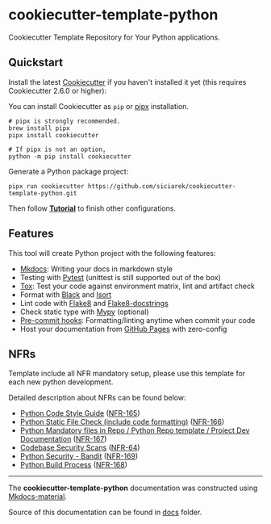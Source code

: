 # cookiecutter-template-python
Cookiecutter Template Repository for Your Python applications.

## Quickstart

Install the latest [Cookiecutter](https://cookiecutter.readthedocs.io/en/stable/) if you haven't installed it yet (this requires Cookiecutter 2.6.0 or higher):

You can install Cookiecutter as `pip` or [pipx](https://pipx.pypa.io/stable/) installation.

```shell
# pipx is strongly recommended.
brew install pipx
pipx install cookiecutter
```

```shell
# If pipx is not an option,
python -m pip install cookiecutter
```

Generate a Python package project:

```shell
pipx run cookiecutter https://github.com/siciarek/cookiecutter-template-python.git
```

Then follow **[Tutorial](docs/getting-started.md)** to finish other configurations.

## Features

This tool will create Python project with the following features:

* [Mkdocs](https://www.mkdocs.org): Writing your docs in markdown style
* Testing with [Pytest](https://pytest.org) (unittest is still supported out of the box)
* [Tox](https://tox.readthedocs.io): Test your code against environment matrix, lint and artifact check
* Format with [Black](https://github.com/psf/black) and [Isort](https://github.com/PyCQA/isort)
* Lint code with [Flake8](https://flake8.pycqa.org) and [Flake8-docstrings](https://pypi.org/project/flake8-docstrings/)
* Check static type with [Mypy](http://mypy-lang.org/) (optional)
* [Pre-commit hooks](https://pre-commit.com/): Formatting/linting anytime when commit your code
* Host your documentation from [GitHub Pages](https://pages.github.com) with zero-config

## NFRs

Template include all NFR mandatory setup, please use this template for each new python development. 

Detailed description about NFRs can be found below:

* [Python Code Style Guide](https://silent8.atlassian.net/wiki/spaces/AB/pages/916193373/Python+Code+Style+Guides+NFR-165) ([NFR-165](https://silent8.atlassian.net/browse/NFR-165))
* [Python Static File Check (include code formatting)](https://silent8.atlassian.net/wiki/spaces/AB/pages/915800322/Python+Static+File+Check+include+code+formatting+NFR-166) ([NFR-166](https://silent8.atlassian.net/browse/NFR-166))
* [Python Mandatory files in Repo / Python Repo template / Project Dev Documentation](https://silent8.atlassian.net/wiki/spaces/AB/pages/915603739/Python+Mandatory+files+in+Repo+Python+Repo+template+Project+Dev+Documentation+NFR-167) ([NFR-167](https://silent8.atlassian.net/browse/NFR-167))
* [Codebase Security Scans](https://silent8.atlassian.net/wiki/spaces/AB/pages/457244695/Codebase+Security+Scans+NFR-64) ([NFR-64](https://silent8.atlassian.net/browse/NFR-64))
* [Python Security - Bandit](https://silent8.atlassian.net/wiki/spaces/AB/pages/915407149/Python+Security+-+Bandit+NFR-169) ([NFR-169](https://silent8.atlassian.net/browse/NFR-169))
* [Python Build Process](https://silent8.atlassian.net/wiki/spaces/AB/pages/915996759/Python+Build+Process+NFR-168) ([NFR-168](https://silent8.atlassian.net/browse/NFR-168))

---

The **cookiecutter-template-python** documentation was constructed using [Mkdocs-material](https://squidfunk.github.io/mkdocs-material/).

Source of this documentation can be found in [docs](docs) folder.
